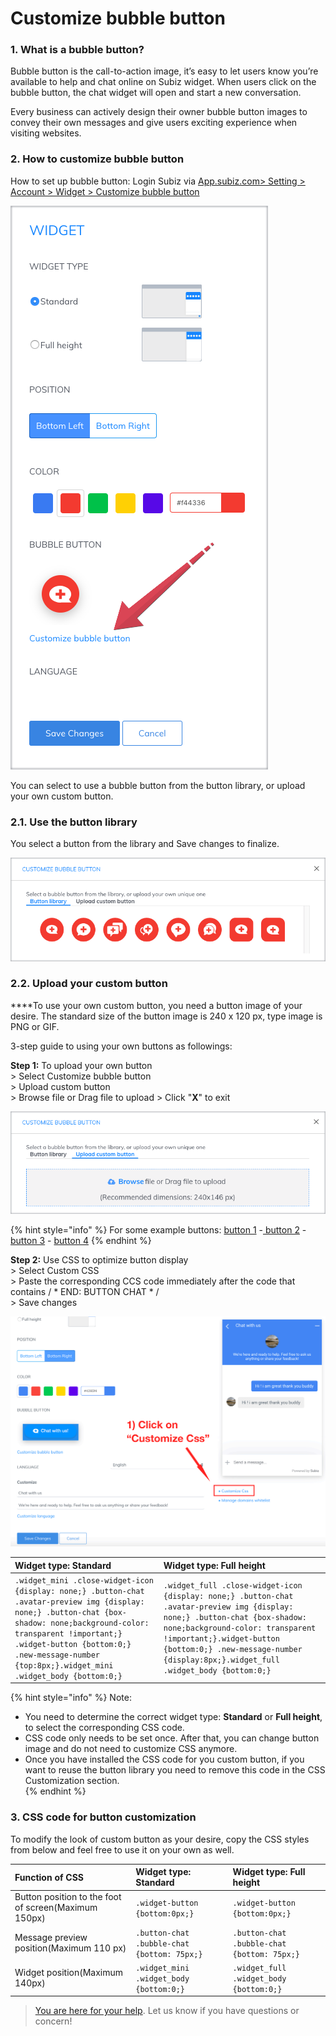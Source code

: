 # Customize bubble button

### **1. What is a bubble button?**

Bubble button is the call-to-action image,  it’s easy to let users know you’re available to help and chat online on Subiz widget. When users click on the bubble button, the chat widget will open and start a new conversation.

Every business can actively design their owner bubble button images to convey their own messages and give users exciting experience when visiting websites.

### **2. How to customize bubble button**

How to set up bubble button: Login Subiz via [App.subiz.com&gt; Setting &gt; Account &gt; Widget &gt; Customize bubble button](https://app.subiz.com/settings/widget-setting) 

![Customize bubble button](../../../.gitbook/assets/1.-edit.png)

You can select to use a bubble button from the button library, or upload your own custom button.

###  **2.1. Use the button library**

You select a button from the library and Save changes to finalize.

![Button library](../../../.gitbook/assets/2.-library.png)

### **2.2. Upload your custom button**

 ****To use your own custom button, you need a button image of your desire. The standard size of the button image is 240 x 120 px, type image is PNG or GIF.

3-step guide to using  your own buttons as followings:

**Step 1:** To upload your own button  
              &gt; Select Customize bubble button  
              &gt; Upload custom button  
              &gt; Browse file or Drag file to upload  &gt; Click "**X**" to exit

![Upload your custom button](../../../.gitbook/assets/3.-upload.png)

{% hint style="info" %}
For some example buttons: [button 1](https://filev4.subiz.com/fiqcgvyhmftekbwjrbmy-button1_en.png) -[ button 2](https://filev4.subiz.com/fiqcgvynxpqgfcrbqgjb-button2_en.png) - [button 3](https://filev4.subiz.com/fiqcgvyqfhiokhwiqmnz-button3_en.png) - [button 4](https://filev4.subiz.com/fiqcgvysbxbykjcrorum-button4_en.png)
{% endhint %}

**Step 2:** Use CSS to optimize button display  
             &gt; Select Custom CSS  
             &gt; Paste the corresponding CCS code immediately after the code that contains / \* END: BUTTON CHAT \* /  
             &gt; Save changes

![Use CSS to optimize button display](../../../.gitbook/assets/customizecss-en.gif)

| Widget type: Standard | Widget type: Full height |
| :--- | :--- |
| `.widget_mini .close-widget-icon {display: none;} .button-chat .avatar-preview img {display: none;} .button-chat {box-shadow: none;background-color: transparent !important;} .widget-button {bottom:0;} .new-message-number {top:8px;}.widget_mini .widget_body {bottom:0;}` | `.widget_full .close-widget-icon {display: none;} .button-chat .avatar-preview img {display: none;} .button-chat {box-shadow: none;background-color: transparent !important;}.widget-button {bottom:0;} .new-message-number {display:8px;}.widget_full .widget_body {bottom:0;}` |

{% hint style="info" %}
Note:

* You need to determine the correct widget type: **Standard** or **Full height**, to select the corresponding CSS code.
* CSS code only needs to be set once. After that, you can change button image and do not need to customize CSS anymore.
* Once you have installed the CSS code for you custom button, if you want to reuse the button library you need to remove this code in the CSS Customization section.             
{% endhint %}

### **3. CSS code for button customization**

To modify the look of custom button as your desire, copy the CSS styles from below and feel free to use it on your own as well.

| Function of CSS | Widget type: Standard | Widget type: Full height |
| :--- | :--- | :--- |
| Button position  to the foot of screen\(Maximum 150px\) | `.widget-button {bottom:0px;}` | `.widget-button {bottom:0px;}` |
| Message preview position\(Maximum 110 px\) | `.button-chat .bubble-chat {bottom: 75px;}` | `.button-chat .bubble-chat {bottom: 75px;}` |
| Widget position\(Maximum 140px\) | `.widget_mini .widget_body {bottom:0;}` | `.widget_full .widget_body {bottom:0;}` |

> [You are here for your help](https://subiz.com/vi/faqs.html). Let us know if you have questions or concern!

  
  
  




